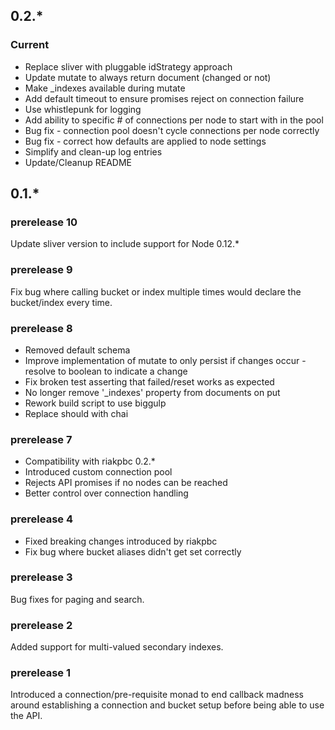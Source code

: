 ## 0.2.*

### Current

 * Replace sliver with pluggable idStrategy approach
 * Update mutate to always return document (changed or not)
 * Make _indexes available during mutate
 * Add default timeout to ensure promises reject on connection failure
 * Use whistlepunk for logging
 * Add ability to specific # of connections per node to start with in the pool
 * Bug fix - connection pool doesn't cycle connections per node correctly
 * Bug fix - correct how defaults are applied to node settings
 * Simplify and clean-up log entries
 * Update/Cleanup README

## 0.1.*

### prerelease 10
Update sliver version to include support for Node 0.12.*

### prerelease 9
Fix bug where calling bucket or index multiple times would declare the bucket/index every time.

### prerelease 8

 * Removed default schema
 * Improve implementation of mutate to only persist if changes occur - resolve to boolean to indicate a change
 * Fix broken test asserting that failed/reset works as expected
 * No longer remove '_indexes' property from documents on put
 * Rework build script to use biggulp
 * Replace should with chai

### prerelease 7

 * Compatibility with riakpbc 0.2.*
 * Introduced custom connection pool
 * Rejects API promises if no nodes can be reached
 * Better control over connection handling

### prerelease 4

 * Fixed breaking changes introduced by riakpbc
 * Fix bug where bucket aliases didn't get set correctly

### prerelease 3
Bug fixes for paging and search.

### prerelease 2
Added support for multi-valued secondary indexes.

### prerelease 1
Introduced a connection/pre-requisite monad to end callback madness around establishing a connection and bucket setup before being able to use the API.
